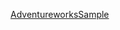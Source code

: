 [AdventureworksSample](https://app.powerbi.com/groups/ecffc9ef-7cd6-4c23-863a-9a7300c47b41/reports/3374b409-cd42-4b5e-a5ab-f1b668e5851b/ReportSection)
